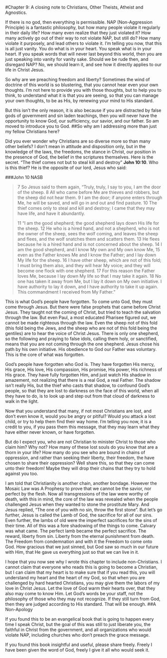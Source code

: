 #Chapter 9: A closing note to Christians, Other Theists, Atheist and Agnostics.

If there is no god, then everything is permissible. NAP (Non-Aggression Principle) is a fantastic philosophy, but how many people violate it regularly in their daily life? How many even realize that they just violated it? How many actively go out of their way to not violate NAP, but still do? How many violate it purposely, and lead others to violate it. I’m telling you now, that this is all just vanity. You do what is in your heart. You speak what is in your heart. If you speak words that will never last beyond this world, then you are just speaking into vanity for vanity sake. Should we be rude then, and disregard NAP? No, we should learn it, and see how it directly applies to our life in Christ Jesus.

So why are we preaching freedom and liberty? Sometimes the wind of doctrine of this world is so blustering, that you cannot hear even your own thoughts. I’m not here to provide you with those thoughts, but to help you to think, to understand what it is that you are seeing, so that you can manage your own thoughts, to be as His, by renewing your mind to His standard.

But this isn’t the only reason, it is also because if you are distracted by false gods of government and sin laden teachings, then you will never have the opportunity to know God, our sufficiency, our savior, and our father. So am moved to introduce you to God.
##So why am I addressing more than just my fellow Christians here?

Did you ever wonder why Christians are so diverse more so than many other beliefs? I don’t mean in attitude and disposition only, but in the knowledge of the laws, the freedoms, the stance in Christ, our position in the presence of God, the belief in the scriptures themselves. Here is the secret. “The thief comes not but to steal kill and destroy” **John 10:10**. Who is this thief? He is the opposite of our lord, Jesus who said:

###John 10 NASB
>7 So Jesus said to them again, “Truly, truly, I say to you, I am the door of the sheep. 8 All who came before Me are thieves and robbers, but the sheep did not hear them. 9 I am the door; if anyone enters through Me, he will be saved, and will go in and out and find pasture. 10 The thief comes only to steal and kill and destroy; I came that they may have life, and have it abundantly.
>
>11 “I am the good shepherd; the good shepherd lays down His life for the sheep. 12 He who is a hired hand, and not a shepherd, who is not the owner of the sheep, sees the wolf coming, and leaves the sheep and flees, and the wolf snatches them and scatters them. 13 He flees because he is a hired hand and is not concerned about the sheep. 14 I am the good shepherd, and I know My own and My own know Me, 15 even as the Father knows Me and I know the Father; and I lay down My life for the sheep. 16 I have other sheep, which are not of this fold; I must bring them also, and they will hear My voice; and they will become one flock with one shepherd. 17 For this reason the Father loves Me, because I lay down My life so that I may take it again. 18 No one has taken it away from Me, but I lay it down on My own initiative. I have authority to lay it down, and I have authority to take it up again. This commandment I received from My Father.”

This is what God’s people have forgotten. To come unto God, they must come through Jesus. But there were false prophets that came before Christ Jesus. They taught not the coming of Christ, but tried to teach the salvation through the law. But even Paul, a most educated Pharisee figured out, we cannot be made righteous through the law. Even the sheep not of this fold (this fold being the Jews, and the sheep who are not of this fold being the gentiles) are to hear the voice of Christ Jesus. There is only one shepherd, so the following and praying to false idols, calling them holy, or sanctified, means that you are not coming through the one shepherd. Jesus chose his path by his own initiative. His obedience to God our Father was voluntary. This is the core of what was forgotten.

God’s people have forgotten who God is. They have forgotten His mercy, His grace, His love, His compassion, His promise, His power, His richness of His grace. They have fully forgotten Him, and just watch His shadow in amazement, not realizing that there is a real God, a real Father. The shadow isn’t really His, but the thief who casts that shadow, to confound God’s people, so that they are lost to darkness on the face of this world, when all they have to do, is to look up and step out from that cloud of darkness to walk in the light.

Now that you understand that many, if not most Christians are lost, and don’t even know it, would you be angry or pitiful? Would you attack a lost child, or try to help them find their way home. I’m telling you now, it is a credit to you, if you pass them this message, that they may learn what they have either never known, or have forgotten.

But do I expect you, who are not Christian to minister Christ to those who claim him? Why not? How many of these lost souls do you know that are a thorn in your life? How many do you see who are bound in chains of oppression, and rather than seeking their liberty, their freedom, the have chosen to share their oppression? Well share this, so that they can come unto their freedom! Maybe they will drop their chains that they try to hold against you too.

I am told that Christianity is another chain, another bondage. However the Mosaic Law was A Prophesy to prove that we cannot be the savior, nor perfect by the flesh. Now all transgressions of the law were worthy of death, with this in mind, the core of the law was revealed when the people challenged Jesus when they wanted to stone the prostitute Mary. And Jesus replied, “The one of you with no sin, throw the first stone”. But let’s go further, Jesus is called the Lamb of God, the sacrifice for all of our sins. Even further, the lambs of old were the imperfect sacrifices for the sins of their time. All of this was a fore shadowing of the things to come. Calvary was what came. The perfect lamb became the perfect sacrifice. The reward, liberty from sin. Liberty from the eternal punishment from death. The Freedom from condemnation and with it the Freedom to come onto God. How gracious that we just sinned, but God saw so much in our future with Him, that He gave us everything just so that we can live in it.

I hope that you now see why I wrote this chapter to include non-Christians. I cannot claim that everyone who reads this is going to become a Christian, but I can claim that my heart is to make sure that if you read this, you will understand my heart and the heart of my God, so that when you are challenged by hard hearted Christians, you may give them the labors of my love in Christ Jesus. Let the love of God warm their hearts over, that they also may come to know Him. Let God’s words be your staff, not the philosophy of those who they may not recognize. If they still turn from God, then they are judged according to His standard. That will be enough.
##A Non-Apology

If you found this to be an evangelical book that is going to happen every time I speak Christ, but the goal of this was still to just liberate you, the faithful in Christ from the government, and all organizations who would violate NAP, including churches who don’t preach the grace message.

If you found this book insightful and useful, please share freely. Freely I have been given the word of God, freely I give it all who would seek it.
